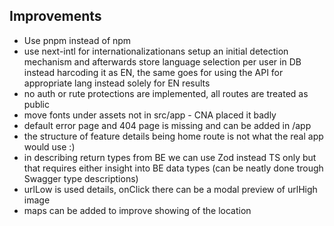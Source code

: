 ## Improvements

- Use pnpm instead of npm
- use next-intl for internationalizationans setup an initial detection mechanism and afterwards store language selection per user in DB instead harcoding it as EN, the same goes for using the API for appropriate lang instead solely for EN results
- no auth or rute protections are implemented, all routes are treated as public
- move fonts under assets not in src/app - CNA placed it badly
- default error page and 404 page is missing and can be added in /app
- the structure of feature details being home route is not what the real app would use :)
- in describing return types from BE we can use Zod instead TS only but that requires either insight into BE data types (can be neatly done trough Swagger type descriptions)
- urlLow is used details, onClick there can be a modal preview of urlHigh image
- maps can be added to improve showing of the location
